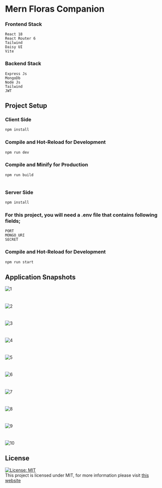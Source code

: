 # Mern Floras Companion

### Frontend Stack

```
React 18
React Router 6
Tailwind
Daisy UI
Vite
```

### Backend Stack

```
Express Js
MongoDb
Node Js
Tailwind
JWT
```

## Project Setup

### Client Side

```sh
npm install
```

### Compile and Hot-Reload for Development

```sh
npm run dev
```

### Compile and Minify for Production

```sh
npm run build
```

#

### Server Side

```sh
npm install
```

### For this project, you will need a .env file that contains following fields;

```
PORT
MONGO_URI
SECRET
```

### Compile and Hot-Reload for Development

```sh
npm run start
```

## Application Snapshots

![1](https://github.com/codedbyEmre/Mern-Flora-Companion/assets/67799995/0b415f14-b73c-4ba5-ae3a-eadd6e42abdc)

#

![2](https://github.com/codedbyEmre/Mern-Flora-Companion/assets/67799995/f98d2fb3-e252-4ccf-943c-44c490cdadcd)

#

![3](https://github.com/codedbyEmre/Mern-Flora-Companion/assets/67799995/de39f6db-b005-4b52-aa7b-096db8ad9622)

#

![4](https://github.com/codedbyEmre/Mern-Flora-Companion/assets/67799995/8e13c5c4-9514-4f8c-a4e1-e9fb3cf41583)

#

![5](https://github.com/codedbyEmre/Mern-Flora-Companion/assets/67799995/b67e3398-4137-492a-9939-9f51caede420)

#

![6](https://github.com/codedbyEmre/Mern-Flora-Companion/assets/67799995/7bca585a-c8c6-46c4-a01f-77dced93b798)

#

![7](https://github.com/codedbyEmre/Mern-Flora-Companion/assets/67799995/8ff2a413-86b3-4795-b662-558789eefc43)

#

![8](https://github.com/codedbyEmre/Mern-Flora-Companion/assets/67799995/0c48356c-f3b3-4e64-ac25-adc76dfe0783)

#

![9](https://github.com/codedbyEmre/Mern-Flora-Companion/assets/67799995/d12f2dd2-b50f-407f-a3e0-5dc588329f61)

#

![10](https://github.com/codedbyEmre/Mern-Flora-Companion/assets/67799995/1a9f60cd-7b26-4193-a1fe-d45621ffd087)

## License

[![License: MIT](https://img.shields.io/badge/License-MIT-yellow.svg)](https://opensource.org/licenses/MIT) <br> This project is licensed under MIT, for more information please visit [this website](https://opensource.org/licenses/MIT)
